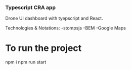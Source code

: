 ### Typescript CRA app
Drone UI dashboard with tyepscript and React.

Technologies & Notations:
  -stompsjs 
  -BEM
  -Google Maps


# To run the project

npm i
npm run start
